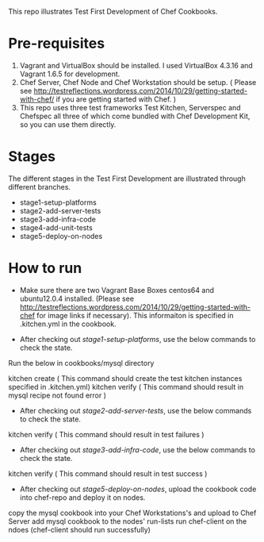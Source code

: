 This repo illustrates Test First Development of Chef Cookbooks.

Pre-requisites
==============

1. Vagrant and VirtualBox should be installed. I used VirtualBox 4.3.16 and Vagrant 1.6.5 for development.
2. Chef Server, Chef Node and Chef Workstation should be setup. ( Please see http://testreflections.wordpress.com/2014/10/29/getting-started-with-chef/ if you are getting started with Chef. )
3. This repo uses three test frameworks Test Kitchen, Serverspec and Chefspec all three of which come bundled with Chef Development Kit, so you can use them directly.

Stages
======

The different stages in the Test First Development are illustrated through different branches.

* stage1-setup-platforms
* stage2-add-server-tests
* stage3-add-infra-code
* stage4-add-unit-tests
* stage5-deploy-on-nodes

How to run
==========

* Make sure there are two Vagrant Base Boxes centos64 and ubuntu12.0.4 installed. (Please see http://testreflections.wordpress.com/2014/10/29/getting-started-with-chef for image links if necessary). This informaiton is specified in .kitchen.yml in the cookbook.

* After checking out *stage1-setup-platforms*, use the below commands to check the state.

Run the below in cookbooks/mysql directory

kitchen create ( This command should create the test kitchen instances specified in .kitchen.yml)
kitchen verify ( This command should result in mysql recipe not found error )

* After checking out *stage2-add-server-tests*, use the below commands to check the state.

kitchen verify ( This command should result in test failures )

* After checking out *stage3-add-infra-code*, use the below commands to check the state.

kitchen verify ( This command should result in test success )

* After checking out *stage5-deploy-on-nodes*, upload the cookbook code into chef-repo and deploy it on nodes.

copy the mysql cookbook into your Chef Workstations's and upload to Chef Server
add mysql cookbook to the nodes' run-lists
run chef-client on the ndoes (chef-client should run successfully)